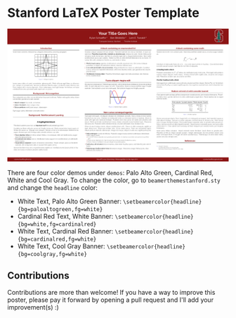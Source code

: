 # Stanford LaTeX Poster Template

![](poster_pic.png)

There are four color demos under `demos`: Palo Alto Green, Cardinal Red, White and Cool Gray. To change the color, go to `beamerthemestanford.sty` and change the `headline` color:

- White Text, Palo Alto Green Banner: `\setbeamercolor{headline}{bg=paloaltogreen,fg=white}`
- Cardinal Red Text, White Banner: `\setbeamercolor{headline}{bg=white,fg=cardinalred}`
- White Text, Cardinal Red Banner: `\setbeamercolor{headline}{bg=cardinalred,fg=white}`
- White Text, Cool Gray Banner: `\setbeamercolor{headline}{bg=coolgray,fg=white}`

## Contributions

Contributions are more than welcome! If you have a way to improve this poster, please pay it forward by opening a pull request and I'll add your improvement(s) :)
